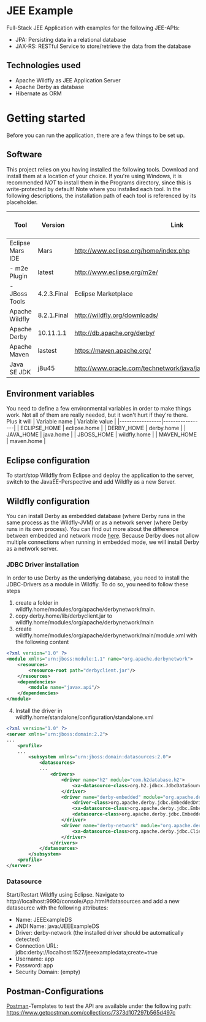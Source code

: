 # JEE Example
Full-Stack JEE Application with examples for the following JEE-APIs:
* JPA: Persisting data in a relational database
* JAX-RS: RESTful Service to store/retrieve the data from the database

## Technologies used
* Apache Wildfly as JEE Application Server
* Apache Derby as database
* Hibernate as ORM

# Getting started
Before you can run the application, there are a few things to be set up.

## Software
This project relies on you having installed the following tools. Download and install them at a location of your choice. If you're using Windows, it is recommended *NOT* to install them in the Programs directory, since this is write-protected by default!
Note where you installed each tool. In the following descriptions, the installation path of each tool is referenced by its placeholder.

| Tool                      | Version           | Link                          | Installation path placeholder |
|---------------------------|-------------------|-------------------------------|-------------------|
| Eclipse Mars IDE          | Mars              | http://www.eclipse.org/home/index.php | eclipse.home |
| - m2e Plugin              | latest            | http://www.eclipse.org/m2e/   | |
| - JBoss Tools             | 4.2.3.Final       | Eclipse Marketplace           | |
| Apache Wildfly            | 8.2.1.Final       | http://wildfly.org/downloads/ | wildfly.home |
| Apache Derby              | 10.11.1.1         | http://db.apache.org/derby/   | derby.home |
| Apache Maven              | lastest           | https://maven.apache.org/     | maven.home |
| Java SE JDK               | j8u45             | http://www.oracle.com/technetwork/java/javase/downloads/index.html | java.home |

## Environment variables
You need to define a few environmental variables in order to make things work. Not all of them are really needed, but it won't hurt if they're there. Plus it will
| Variable name   | Variable value  |
|-----------------|-----------------|
| ECLIPSE_HOME    | eclipse.home    |
| DERBY_HOME      | derby.home      |
| JAVA_HOME       | java.home       |
| JBOSS_HOME      | wildfly.home    |
| MAVEN_HOME      | maven.home      |

## Eclipse configuration
To start/stop Wildfly from Eclipse and deploy the application to the server, switch to the JavaEE-Perspective and add Wildfly as a new Server.

## Wildfly configuration
You can install Derby as embedded database (where Derby runs in the same process as the Wildfly-JVM) or as a network server (where Derby runs in its own process). You can find out more about the difference between embedded and network mode [here](http://db.apache.org/derby/papers/DerbyTut/embedded_intro.html). 
Because Derby does not allow multiple connections when running in embedded mode, we will install Derby as a network server.

### JDBC Driver installation
In order to use Derby as the underlying database, you need to install the JDBC-Drivers as a module in Wildfly. To do so, you need to follow these steps

1. create a folder in wildfly.home/modules/org/apache/derbynetwork/main. 
2. copy derby.home/lib/derbyclient.jar to wildfly.home/modules/org/apache/derbynetwork/main
3. create wildfly.home/modules/org/apache/derbynetwork/main/module.xml with the following content
```xml
<?xml version="1.0" ?>
<module xmlns="urn:jboss:module:1.1" name="org.apache.derbynetwork">
    <resources>
        <resource-root path="derbyclient.jar"/>
    </resources>
    <dependencies>
        <module name="javax.api"/>
    </dependencies>
</module>
```
4. Install the driver in wildfly.home/standalone/configuration/standalone.xml
```xml
<?xml version="1.0" ?>
<server xmlns="urn:jboss:domain:2.2">
...
    <profile>
    ...
        <subsystem xmlns="urn:jboss:domain:datasources:2.0">
            <datasources>
            ...
                <drivers>
                    <driver name="h2" module="com.h2database.h2">
                        <xa-datasource-class>org.h2.jdbcx.JdbcDataSource</xa-datasource-class>
                    </driver>
                    <driver name="derby-embedded" module="org.apache.derby">
                        <driver-class>org.apache.derby.jdbc.EmbeddedDriver</driver-class>
                        <xa-datasource-class>org.apache.derby.jdbc.EmbeddedXADataSource</xa-datasource-class>
                        <datasource-class>org.apache.derby.jdbc.EmbeddedDataSource</datasource-class>
                    </driver>
                    <driver name="derby-network" module="org.apache.derbynetwork">
                        <xa-datasource-class>org.apache.derby.jdbc.ClientXADataSource</xa-datasource-class>
                    </driver>
                </drivers>
            </datasources>
        </subsystem>
    <profile>
</server>
```
### Datasource
Start/Restart Wildfly using Eclipse. Navigate to http://localhost:9990/console/App.html#datasources and add a new datasource with the following attributes:
- Name: JEEExampleDS
- JNDI Name: java:/JEEExampleDS
- Driver: derby-network (the installed driver should be automatically detected)
- Connection URL: jdbc:derby://localhost:1527/jeeexampledata;create=true
- Username: app
- Password: app
- Security Domain: (empty)

## Postman-Configurations
[Postman](https://www.getpostman.com/)-Templates to test the API are available under the following path:
https://www.getpostman.com/collections/7373d107297b565d497c
